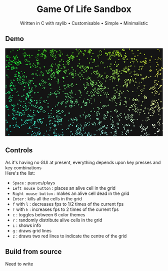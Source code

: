 <h1 align="center">
Game Of Life Sandbox</h1>
<p align="center">Written in C with raylib • Customisable • Simple • Minimalistic</p>

## Demo
<img src="https://github.com/Datavorous/Game-Of-Life-Sandbox/blob/main/media/PicsArt_02-06-10.29.51.jpg?raw=true">

## Controls
As it's having no GUI at present, everything depends upon key presses and key combinations
<br>Here's the list: 
* ```Space``` : pauses/plays
* ```Left mouse button``` : places an alive cell in the grid
* ```Right mouse button``` : makes an alive cell dead in the grid
* ```Enter``` : kills all the cells in the grid
* ```f``` with ```l``` : decreases fps to 1/2 times of the current fps
* ```f``` with ```h``` : increases fps to 2 times of the current fps 
* ```c``` : toggles between 6 color themes
* ```r``` : randomly distribute alive cells in the grid
* ```i``` : shows info
* ```g``` : draws grid lines
* ```z``` : draws two red lines to indicate the centre of the grid

## Build from source 
Need to write 


